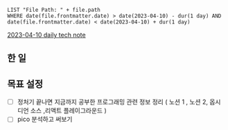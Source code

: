 ```dataview
LIST "File Path: " + file.path
WHERE date(file.frontmatter.date) > date(2023-04-10) - dur(1 day) AND date(file.frontmatter.date) < date(2023-04-10) + dur(1 day)
```

[2023-04-10 daily tech note](src/contents/topic/tech-review/T2023-04-10/T2023-04-10.md)

## 한 일

## 목표 설정

- [ ] 정처기 끝나면 지금까지 공부한 프로그래밍 관련 정보 정리 ( 노션 1 , 노션 2, 옵시디언 소스 ,리액트 플레이그라운드 )
- [ ] pico 분석하고 써보기 